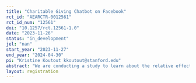 ```yaml
---
title: "Charitable Giving Chatbot on Facebook"
rct_id: "AEARCTR-0012561"
rct_id_num: "12561"
doi: "10.1257/rct.12561-1.0"
date: "2023-11-26"
status: "in_development"
jel: "nan"
start_year: "2023-11-27"
end_year: "2024-04-30"
pi: "Kristine Koutout kkoutout@stanford.edu"
abstract: "We are conducting a study to learn about the relative effectiveness of different types of emotional donation appeals on donation behavior and re-engagement. We will invite social media users to find their "charity soulmate" in a chatbot quiz on Facebook Messenger that matches them to a highly-rated (by Charity Navigator) charity. Participants will then be randomized into no intervention as a baseline, or one of the two treatment interventions: obligation or opportunity. All participants will choose whether they want to donate and/or re-engage with the chatbot. For those who want to re-engage, we will share additional content every two weeks for twelve weeks following the matching chatbot."
layout: registration
---
```


